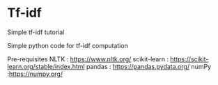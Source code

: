 # Tf-idf
Simple tf-idf tutorial

Simple python code for tf-idf computation

Pre-requisites
NLTK : https://www.nltk.org/
scikit-learn : https://scikit-learn.org/stable/index.html
pandas : https://pandas.pydata.org/
numPy :https://numpy.org/
